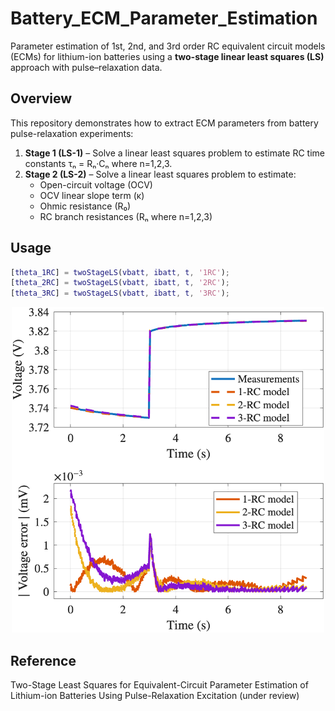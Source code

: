 # Battery_ECM_Parameter_Estimation

Parameter estimation of 1st, 2nd, and 3rd order RC equivalent circuit models (ECMs) for lithium-ion batteries using a **two-stage linear least squares (LS)** approach with pulse–relaxation data.


## Overview

This repository demonstrates how to extract ECM parameters from battery pulse-relaxation experiments:
1. **Stage 1 (LS-1)** – Solve a linear least squares problem to estimate RC time constants τₙ = Rₙ·Cₙ where n=1,2,3. 
2. **Stage 2 (LS-2)** – Solve a linear least squares problem to estimate:  
   - Open-circuit voltage (OCV)  
   - OCV linear slope term (κ)  
   - Ohmic resistance (R₀)  
   - RC branch resistances (Rₙ where n=1,2,3)

## Usage
```matlab
[theta_1RC] = twoStageLS(vbatt, ibatt, t, '1RC');
[theta_2RC] = twoStageLS(vbatt, ibatt, t, '2RC');
[theta_3RC] = twoStageLS(vbatt, ibatt, t, '3RC');
```
<p align="center">
  <img src="SamplePulseRelaxationFit.png" alt="Pulse Relaxation Fit" width="500">
</p>

## Reference
Two-Stage Least Squares for Equivalent-Circuit Parameter Estimation of Lithium-ion Batteries Using Pulse-Relaxation Excitation (under review) 
